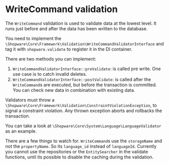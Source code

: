 # WriteCommand validation

The `WriteCommand` validation is used to validate data at the lowest level.
It runs just before and after the data has been written to the database.

You need to implement the `\Shopware\Core\Framework\Validation\WriteCommandValidatorInterface`
and tag it with `shopware.validate` to register it in the DI container.

There are two methods you can implement:

1. `WriteCommandValidatorInterface::preValidate`: is called pre write.
One use case is to catch invalid deletes.
2. `WriteCommandValidatorInterface::postValidate`: is called
after the `WriteCommand`s are executed, but before the transaction is
committed. You can check new data in combination with existing data.

Validators must throw a `\Shopware\Core\Framework\Validation\ConstraintViolationException`,
to signal a constraint violation. Any thrown exception aborts and rollbacks
the transaction.

You can take a look at `\Shopware\Core\System\Language\LanguageValidator`
as an example.

There are a few things to watch for. `WriteCommand`s use the `storageName`
and not the `propertyName`. So its `language_id` instead of `languageId`.
Currently you cannot use the repositories or the `EntitySearcher` in the
validate functions, until its possible to disable the caching during
the validation.